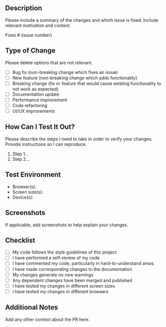 ## Description
Please include a summary of the changes and which issue is fixed. Include relevant motivation and context.

Fixes # (issue number)

## Type of Change
Please delete options that are not relevant.

- [ ] Bug fix (non-breaking change which fixes an issue)
- [ ] New feature (non-breaking change which adds functionality)
- [ ] Breaking change (fix or feature that would cause existing functionality to not work as expected)
- [ ] Documentation update
- [ ] Performance improvement
- [ ] Code refactoring
- [ ] UI/UX improvements

## How Can I Test It Out?
Please describe the steps I need to take in order to verify your changes. Provide instructions so I can reproduce.

1. Step 1...
2. Step 2...

## Test Environment
- Browser(s):
- Screen size(s):
- Device(s):

## Screenshots
If applicable, add screenshots to help explain your changes.

## Checklist
- [ ] My code follows the style guidelines of this project
- [ ] I have performed a self-review of my code
- [ ] I have commented my code, particularly in hard-to-understand areas
- [ ] I have made corresponding changes to the documentation
- [ ] My changes generate no new warnings
- [ ] Any dependent changes have been merged and published
- [ ] I have tested my changes in different screen sizes
- [ ] I have tested my changes in different browsers

## Additional Notes
Add any other context about the PR here.
